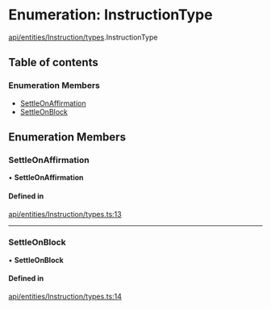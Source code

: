 # Enumeration: InstructionType

[api/entities/Instruction/types](../wiki/api.entities.Instruction.types).InstructionType

## Table of contents

### Enumeration Members

- [SettleOnAffirmation](../wiki/api.entities.Instruction.types.InstructionType#settleonaffirmation)
- [SettleOnBlock](../wiki/api.entities.Instruction.types.InstructionType#settleonblock)

## Enumeration Members

### SettleOnAffirmation

• **SettleOnAffirmation**

#### Defined in

[api/entities/Instruction/types.ts:13](https://github.com/PolymathNetwork/polymesh-sdk/blob/49113a20/src/api/entities/Instruction/types.ts#L13)

___

### SettleOnBlock

• **SettleOnBlock**

#### Defined in

[api/entities/Instruction/types.ts:14](https://github.com/PolymathNetwork/polymesh-sdk/blob/49113a20/src/api/entities/Instruction/types.ts#L14)

